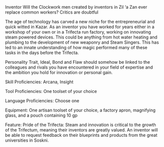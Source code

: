 Inventor
Will the Clockwork men created by inventors in Zil ‘a Zan ever replace common workers? Critics are doubtful

The age of technology has carved a new niche for the entrepreneurial and quick witted in Kazar. As an inventor you have worked for years either in a workshop of your own or in a Trifecta run factory, working on innovating steam powered devices. This could be anything from hot water heating and plumbing to the development of new weaponry and Steam Singers. This has led to an innate understanding of how magic performed many of these tasks in the days before the Trifecta.

Personality Trait, Ideal, Bond and Flaw should somehow be linked to the colleagues and rivals you have encountered in your field of expertise and the ambition you hold for innovation or personal gain.

Skill Proficiencies: Arcana, Insight

Tool Proficiencies: One toolset of your choice

Language Proficiencies: Choose one

Equipment: One artisan toolset of your choice, a factory apron, magnifying glass, and a pouch containing 10 gp

Feature: Pride of the Trifecta: Steam and innovation is critical to the growth of the Trifectum, meaning their inventors are greatly valued. An inventor will be able to request feedback on their blueprints and products from the great universities in Soskni.